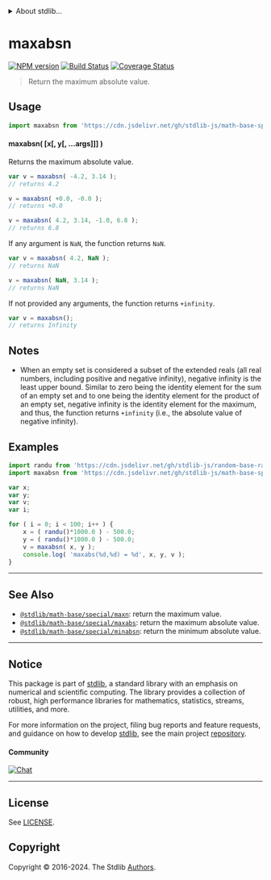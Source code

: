 <!--

@license Apache-2.0

Copyright (c) 2018 The Stdlib Authors.

Licensed under the Apache License, Version 2.0 (the "License");
you may not use this file except in compliance with the License.
You may obtain a copy of the License at

   http://www.apache.org/licenses/LICENSE-2.0

Unless required by applicable law or agreed to in writing, software
distributed under the License is distributed on an "AS IS" BASIS,
WITHOUT WARRANTIES OR CONDITIONS OF ANY KIND, either express or implied.
See the License for the specific language governing permissions and
limitations under the License.

-->


<details>
  <summary>
    About stdlib...
  </summary>
  <p>We believe in a future in which the web is a preferred environment for numerical computation. To help realize this future, we've built stdlib. stdlib is a standard library, with an emphasis on numerical and scientific computation, written in JavaScript (and C) for execution in browsers and in Node.js.</p>
  <p>The library is fully decomposable, being architected in such a way that you can swap out and mix and match APIs and functionality to cater to your exact preferences and use cases.</p>
  <p>When you use stdlib, you can be absolutely certain that you are using the most thorough, rigorous, well-written, studied, documented, tested, measured, and high-quality code out there.</p>
  <p>To join us in bringing numerical computing to the web, get started by checking us out on <a href="https://github.com/stdlib-js/stdlib">GitHub</a>, and please consider <a href="https://opencollective.com/stdlib">financially supporting stdlib</a>. We greatly appreciate your continued support!</p>
</details>

# maxabsn

[![NPM version][npm-image]][npm-url] [![Build Status][test-image]][test-url] [![Coverage Status][coverage-image]][coverage-url] <!-- [![dependencies][dependencies-image]][dependencies-url] -->

> Return the maximum absolute value.

<!-- Section to include introductory text. Make sure to keep an empty line after the intro `section` element and another before the `/section` close. -->

<section class="intro">

</section>

<!-- /.intro -->

<!-- Package usage documentation. -->



<section class="usage">

## Usage

```javascript
import maxabsn from 'https://cdn.jsdelivr.net/gh/stdlib-js/math-base-special-maxabsn@deno/mod.js';
```

#### maxabsn( \[x\[, y\[, ...args]]] )

Returns the maximum absolute value.

```javascript
var v = maxabsn( -4.2, 3.14 );
// returns 4.2

v = maxabsn( +0.0, -0.0 );
// returns +0.0

v = maxabsn( 4.2, 3.14, -1.0, 6.8 );
// returns 6.8
```

If any argument is `NaN`, the function returns `NaN`.

```javascript
var v = maxabsn( 4.2, NaN );
// returns NaN

v = maxabsn( NaN, 3.14 );
// returns NaN
```

If not provided any arguments, the function returns `+infinity`.

```javascript
var v = maxabsn();
// returns Infinity
```

</section>

<!-- /.usage -->

<!-- Package usage notes. Make sure to keep an empty line after the `section` element and another before the `/section` close. -->

<section class="notes">

## Notes

-   When an empty set is considered a subset of the extended reals (all real numbers, including positive and negative infinity), negative infinity is the least upper bound. Similar to zero being the identity element for the sum of an empty set and to one being the identity element for the product of an empty set, negative infinity is the identity element for the maximum, and thus, the function returns `+infinity` (i.e., the absolute value of negative infinity).

</section>

<!-- /.notes -->

<!-- Package usage examples. -->

<section class="examples">

## Examples

<!-- eslint no-undef: "error" -->

```javascript
import randu from 'https://cdn.jsdelivr.net/gh/stdlib-js/random-base-randu@deno/mod.js';
import maxabsn from 'https://cdn.jsdelivr.net/gh/stdlib-js/math-base-special-maxabsn@deno/mod.js';

var x;
var y;
var v;
var i;

for ( i = 0; i < 100; i++ ) {
    x = ( randu()*1000.0 ) - 500.0;
    y = ( randu()*1000.0 ) - 500.0;
    v = maxabsn( x, y );
    console.log( 'maxabs(%d,%d) = %d', x, y, v );
}
```

</section>

<!-- /.examples -->

<!-- Section to include cited references. If references are included, add a horizontal rule *before* the section. Make sure to keep an empty line after the `section` element and another before the `/section` close. -->

<section class="references">

</section>

<!-- /.references -->

<!-- Section for related `stdlib` packages. Do not manually edit this section, as it is automatically populated. -->

<section class="related">

* * *

## See Also

-   <span class="package-name">[`@stdlib/math-base/special/maxn`][@stdlib/math/base/special/maxn]</span><span class="delimiter">: </span><span class="description">return the maximum value.</span>
-   <span class="package-name">[`@stdlib/math-base/special/maxabs`][@stdlib/math/base/special/maxabs]</span><span class="delimiter">: </span><span class="description">return the maximum absolute value.</span>
-   <span class="package-name">[`@stdlib/math-base/special/minabsn`][@stdlib/math/base/special/minabsn]</span><span class="delimiter">: </span><span class="description">return the minimum absolute value.</span>

</section>

<!-- /.related -->

<!-- Section for all links. Make sure to keep an empty line after the `section` element and another before the `/section` close. -->


<section class="main-repo" >

* * *

## Notice

This package is part of [stdlib][stdlib], a standard library with an emphasis on numerical and scientific computing. The library provides a collection of robust, high performance libraries for mathematics, statistics, streams, utilities, and more.

For more information on the project, filing bug reports and feature requests, and guidance on how to develop [stdlib][stdlib], see the main project [repository][stdlib].

#### Community

[![Chat][chat-image]][chat-url]

---

## License

See [LICENSE][stdlib-license].


## Copyright

Copyright &copy; 2016-2024. The Stdlib [Authors][stdlib-authors].

</section>

<!-- /.stdlib -->

<!-- Section for all links. Make sure to keep an empty line after the `section` element and another before the `/section` close. -->

<section class="links">

[npm-image]: http://img.shields.io/npm/v/@stdlib/math-base-special-maxabsn.svg
[npm-url]: https://npmjs.org/package/@stdlib/math-base-special-maxabsn

[test-image]: https://github.com/stdlib-js/math-base-special-maxabsn/actions/workflows/test.yml/badge.svg?branch=main
[test-url]: https://github.com/stdlib-js/math-base-special-maxabsn/actions/workflows/test.yml?query=branch:main

[coverage-image]: https://img.shields.io/codecov/c/github/stdlib-js/math-base-special-maxabsn/main.svg
[coverage-url]: https://codecov.io/github/stdlib-js/math-base-special-maxabsn?branch=main

<!--

[dependencies-image]: https://img.shields.io/david/stdlib-js/math-base-special-maxabsn.svg
[dependencies-url]: https://david-dm.org/stdlib-js/math-base-special-maxabsn/main

-->

[chat-image]: https://img.shields.io/gitter/room/stdlib-js/stdlib.svg
[chat-url]: https://app.gitter.im/#/room/#stdlib-js_stdlib:gitter.im

[stdlib]: https://github.com/stdlib-js/stdlib

[stdlib-authors]: https://github.com/stdlib-js/stdlib/graphs/contributors

[umd]: https://github.com/umdjs/umd
[es-module]: https://developer.mozilla.org/en-US/docs/Web/JavaScript/Guide/Modules

[deno-url]: https://github.com/stdlib-js/math-base-special-maxabsn/tree/deno
[deno-readme]: https://github.com/stdlib-js/math-base-special-maxabsn/blob/deno/README.md
[umd-url]: https://github.com/stdlib-js/math-base-special-maxabsn/tree/umd
[umd-readme]: https://github.com/stdlib-js/math-base-special-maxabsn/blob/umd/README.md
[esm-url]: https://github.com/stdlib-js/math-base-special-maxabsn/tree/esm
[esm-readme]: https://github.com/stdlib-js/math-base-special-maxabsn/blob/esm/README.md
[branches-url]: https://github.com/stdlib-js/math-base-special-maxabsn/blob/main/branches.md

[stdlib-license]: https://raw.githubusercontent.com/stdlib-js/math-base-special-maxabsn/main/LICENSE

<!-- <related-links> -->

[@stdlib/math/base/special/maxn]: https://github.com/stdlib-js/math-base-special-maxn/tree/deno

[@stdlib/math/base/special/maxabs]: https://github.com/stdlib-js/math-base-special-maxabs/tree/deno

[@stdlib/math/base/special/minabsn]: https://github.com/stdlib-js/math-base-special-minabsn/tree/deno

<!-- </related-links> -->

</section>

<!-- /.links -->
